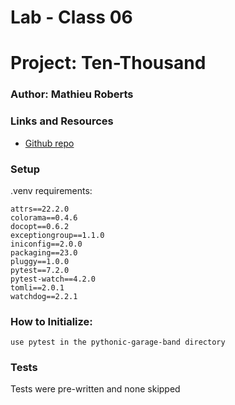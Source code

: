 # Lab - Class 06

# Project: Ten-Thousand
### Author: Mathieu Roberts

### Links and Resources
- [Github repo](https://github.com/VadenGrey/pythonic-garage-band)

### Setup
.venv requirements:

    attrs==22.2.0
    colorama==0.4.6
    docopt==0.6.2
    exceptiongroup==1.1.0
    iniconfig==2.0.0
    packaging==23.0
    pluggy==1.0.0
    pytest==7.2.0 
    pytest-watch==4.2.0
    tomli==2.0.1
    watchdog==2.2.1

### How to Initialize:

    use pytest in the pythonic-garage-band directory

### Tests
    
Tests were pre-written and none skipped